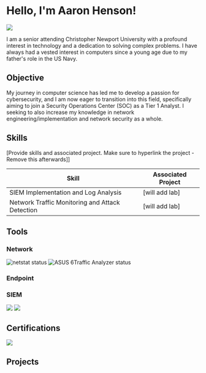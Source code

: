 # Hello, I'm Aaron Henson!
<a href="https://linkedin.com"><img src="https://img.shields.io/badge/-LinkedIn-0072b1?&style=for-the-badge&logo=linkedin&logoColor=white" /></a>



I am a senior attending Christopher Newport University with a profound interest in technology and a dedication to solving complex problems. I have always had a vested interest in computers since a young age due to my father's role in the US Navy.

## Objective


My journey in computer science has led me to develop a passion for cybersecurity, and I am now eager to transition into this field, specifically aiming to join a Security Operations Center (SOC) as a Tier 1 Analyst.
I seeking to also increase my knowledge in network engineering/implementation and network security as a whole.

## Skills
[Provide skills and associated project. Make sure to hyperlink the project - Remove this afterwards]]

| Skill                                         | Associated Project         |
|-----------------------------------------------|----------------------------|
| SIEM Implementation and Log Analysis          | <a ref="https://google.com">[will add lab]</a>|
| Network Traffic Monitoring and Attack Detection | <a ref="https://google.com">[will add lab]</a>|


## Tools


### Network
<div>
   <img src="https://img.shields.io/badge/netstat-Active-green" alt="netstat status" />
   <img src="https://img.shields.io/badge/ASUS_6Traffic_Analyzer-Active-blue" alt="ASUS 6Traffic Analyzer status" />
</div>

### Endpoint
<div>
  
</div>

### SIEM
<div>
    <img src="https://img.shields.io/badge/-Splunk-000000?&style=for-the-badge&logo=Splunk&logoColor=white" />
    <img src="https://img.shields.io/badge/-Elastic-005571?&style=for-the-badge&logo=Elastic&logoColor=white" />
</div>

## Certifications

<div>
<img src="https://img.shields.io/badge/-Security%2B-FF0000?&style=for-the-badge&logo=CompTIA&logoColor=white" />

</div>

## Projects
